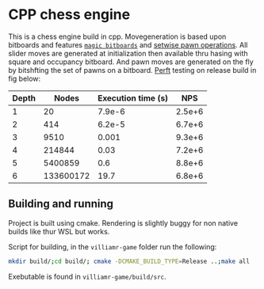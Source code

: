 # CPP chess engine

This is a chess engine build in cpp. Movegeneration is based upon bitboards and features [`magic bitboards`](https://www.chessprogramming.org/Magic_Bitboards) and [setwise pawn operations](https://www.chessprogramming.org/Pawn_Pattern_and_Properties). All slider moves are generated at initialization then available thru hasing with square and occupancy bitboard. And pawn moves are generated on the fly by bitshfting the set of pawns on a bitboard. [Perft](https://www.chessprogramming.org/Perft) testing on release build in fig below:

| Depth | Nodes | Execution time (s) | NPS |
|-------|-------|--------------------|-----|
| 1     | 20    | 7.9e-6             | 2.5e+6 |
| 2     | 414   | 6.2e-5             | 6.7e+6 |
| 3     | 9510  | 0.001              | 9.3e+6 |
| 4     | 214844| 0.03               | 7.2e+6 |
| 5     | 5400859| 0.6               | 8.8e+6 |
| 6     | 133600172 | 19.7           | 6.8e+6 |

## Building and running

Project is built using cmake. Rendering is slightly buggy for non native builds like thur WSL but works. 

Script for building, in the `villiamr-game` folder run the following:

```bash
mkdir build/;cd build/; cmake -DCMAKE_BUILD_TYPE=Release ..;make all 
```

Exebutable is found in `villiamr-game/build/src`. 



